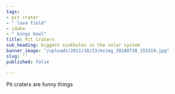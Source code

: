 ```yaml
---
tags:
- pit crater
- " lava field"
- idaho
- " kings bowl"
title: Pit Craters
sub_heading: biggest sinkholes in the solar system
banner_image: "/uploads/2021/10/23/mvimg_20180730_153319.jpg"
slug: ''
published: false

---
```

Pit craters are funny things
